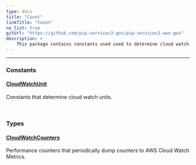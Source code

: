 ```yaml
---
type: docs
title: "Count"
linkTitle: "Count"
no_list: true
gitUrl: "https://github.com/pip-services3-gox/pip-services3-aws-gox"
description: >
    This package contains constants used used to determine cloud watch units and classes used to create performance counters.
---
```

---

<div class="module-body"> 

### Constants

#### [CloudWatchUnit](cloud_watch_unit)
Constants that determine cloud watch units.

<br>

### Types

#### [CloudWatchCounters](cloud_watch_counters)
Performance counters that periodically dump counters to AWS Cloud Watch Metrics.


</div>
